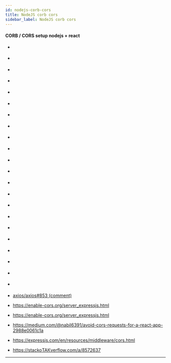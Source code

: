```yaml
---
id: nodejs-corb-cors
title: NodeJS corb cors
sidebar_label: NodeJS corb cors
---
```




#### CORB / CORS setup nodejs + react
- []()
- []()
- []()
- []()
- []()
- []()
- []()
- []()
- []()
- []()
- []()
- []()
- []()
- []()
- []()
- []()
- []()
- []()
- []()
- []()
- []()
- []()
- [axios/axios#853 (comment)](https://github.com/axios/axios/issues/853#issuecomment-351554276)
- https://enable-cors.org/server_expressjs.html
- https://enable-cors.org/server_expressjs.html

- https://medium.com/@nabil6391/avoid-cors-requests-for-a-react-app-2988e0061c1a

- https://expressjs.com/en/resources/middleware/cors.html
- https://stackoТАКverflow.com/a/8572637

---
